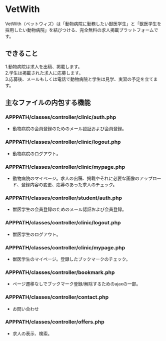 # VetWith

VetWith（ベットウィズ）は「動物病院に勤務したい獣医学生」と「獣医学生を採用したい動物病院」を結びつける、完全無料の求人掲載プラットフォームです。

## できること
1.動物病院は求人を出稿、掲載します。  
2.学生は掲載された求人に応募します。  
3.応募後、メールもしくは電話で動物病院と学生は見学、実習の予定を立てます。

## 主なファイルの内包する機能
### APPPATH/classes/controller/clinic/auth.php
* 動物病院の会員登録のためのメール認証および会員登録。

### APPPATH/classes/controller/clinic/logout.php
* 動物病院のログアウト。

### APPPATH/classes/controller/clinic/mypage.php
* 動物病院のマイページ。求人の出稿、掲載やそれに必要な画像のアップロード、登録内容の変更、応募のあった求人のチェック。

### APPPATH/classes/controller/student/auth.php
* 獣医学生の会員登録のためのメール認証および会員登録。

### APPPATH/classes/controller/clinic/logout.php
* 獣医学生のログアウト。

### APPPATH/classes/controller/clinic/mypage.php
* 獣医学生のマイページ。登録したブックマークのチェック。

### APPPATH/classes/controller/bookmark.php
* ページ遷移なしでブックマーク登録/解除するためのajaxの一部。

### APPPATH/classes/controller/contact.php
* お問い合わせ

### APPPATH/classes/controller/offers.php
* 求人の表示、検索。
